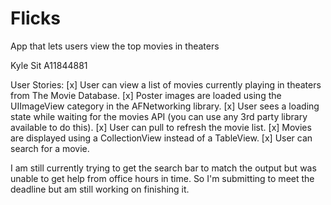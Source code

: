 # Flicks
App that lets users view the top movies in theaters

Kyle Sit
A11844881

User Stories:
[x] User can view a list of movies currently playing in theaters from The Movie Database.
[x] Poster images are loaded using the UIImageView category in the AFNetworking library.
[x] User sees a loading state while waiting for the movies API (you can use any 3rd party library available to do this).
[x] User can pull to refresh the movie list.
[x] Movies are displayed using a CollectionView instead of a TableView.
[x] User can search for a movie.

I am still currently trying to get the search bar to match the output but was unable to get help from office hours in time.  So I'm submitting to meet the deadline but am still working on finishing it.
